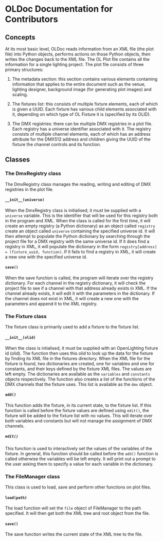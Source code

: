 # OLDoc Documentation for Contributors

## Concepts

At its most basic level, OLDoc reads information from an XML file (the plot file) into Python objects, performs actions on those Python objects, then writes the changes back to the XML file. 
The OL Plot file contains all the information for a single lighting project. 
The plot file consists of three primary structures:

1. The metadata section: this section contains various elements containing information that applies to the entire document such as the venue, lighting designer, background image (for generating plot images) and scaling.

2. The fixtures list: this consists of multiple fixture elements, each of which is given a UUID. 
Each fixture has various child elements associated with it, depending on which type of OL Fixture it is (specified by its OLID).

3. The DMX registries: there can be multiple DMX registries in a plot file.
Each registry has a universe identifier associated with it.
The registry consists of multiple channel elements, each of which has an address attribute for the DMX512 address and children giving the UUID of the fixture the channel controls and its function.

## Classes

### The DmxRegistry class

The DmxRegistry class manages the reading, writing and editing of DMX registries in the plot file.

#### `__init__(universe)`

When the DmxRegistry class is initialised, it must be supplied with a `universe` variable.
This is the identifier that will be used for this registry both in the program and XML.
When the class is called for the first time, it will create an empty registry (a Python dictionary) as an object called `registry` create an object called `universe` containing the specified universe id.
It will then attempt to populate the Python dictionary by searching through the project file for a DMX registry with the same universe id. 
If it does find a registry in XML, it will populate the dictionary in the form `registry[address] = (fixture_uuid, function)`.
If it fails to find a registry in XML, it will create a new one with the specified universe id.

#### `save()`

When the save function is called, the program will iterate over the registry dictionary.
For each channel in the registry dictionary, it will check the project file to see if a channel with that address already exists in XML.
If the channel already exists, it will edit it with the parameters in the dictionary.
If the channel does not exist in XML, it will create a new one with the parameters and append it to the XML registry.

### The Fixture class

The fixture class is primarily used to add a fixture to the fixture list.

#### `__init__(olid)`

When the class is intialised, it must be supplied with an OpenLighting fixture id (olid).
The function then uses this olid to look up the data for the fixture by finding its XML file in the fixtures directory.
When the XML file for the fixture is found, two dictionaries are created, one for variables and one for constants, and their keys defined by the fixture XML files.
The values are left empty.
The dictionaries are available as the `variables` and `constants` objects respectively.
The function also creates a list of the functions of the DMX channels that the fixture uses.
This list is available as the `dmx` object.

#### `add()`

This function adds the fixture, in its current state, to the fixture list. 
If this function is called before the fixture values are defined using `edit()`, the fixture will be added to the fixture list with no values.
This will iterate over both variables and constants but will not manage the assignment of DMX channels.

##### `edit()`

This function is used to interactively set the values of the variables of the fixture.
In general, this function should be called before the `add()` function is called otherwise the variables will be left empty.
It will print out a prompt to the user asking them to specify a value for each variable in the dictionary.

### The FileManager class

This class is used to load, save and perform other functions on plot files.

#### `load(path)`

The load function will set the `file` object of FileManager to the path specified.
It will then get both the XML tree and root object from the file.

#### `save()`

The save function writes the current state of the XML tree to the file.
